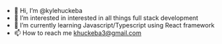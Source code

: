 - 👋 Hi, I’m @kylehuckeba
- 👀 I’m interested in interested in all things full stack development
- 🌱 I’m currently learning Javascript/Typescript using React framework
- 📫 How to reach me khuckeba3@gmail.com
